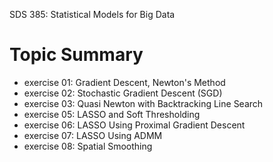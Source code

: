 
SDS 385: Statistical Models for Big Data

# Topic Summary
- exercise 01: Gradient Descent, Newton's Method
- exercise 02: Stochastic Gradient Descent (SGD)
- exercise 03: Quasi Newton with Backtracking Line Search
- exercise 05: LASSO and Soft Thresholding
- exercise 06: LASSO Using Proximal Gradient Descent
- exercise 07: LASSO Using ADMM
- exercise 08: Spatial Smoothing
